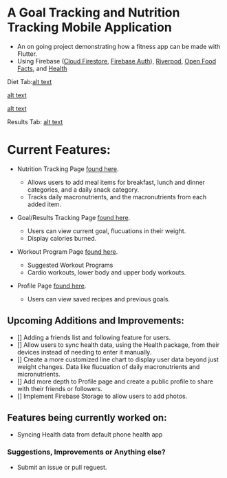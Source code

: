# A Goal Tracking and Nutrition Tracking Mobile Application
 - An on going project demonstrating how a fitness app can be made with Flutter.
 - Using Firebase ([Cloud Firestore](https://pub.dev/packages/cloud_firestore), [Firebase Auth](https://pub.dev/packages/firebase_auth)), [Riverpod](https://pub.dev/packages/riverpod), [Open Food Facts](https://pub.dev/packages/openfoodfacts), and [Health](https://pub.dev/packages/health)


Diet Tab:[alt text](https://github.com/ItsYaBoyJG/FitnessApp/images/diet_tab.png) 

[alt text](https://github.com/ItsYaBoyJG/FitnessApp/images/adding_items.png) 

[alt text](https://github.com/ItsYaBoyJG/FitnessApp/images/selected_items.png) 

Results Tab: [alt text](https://github.com/ItsYaBoyJG/FitnessApp/images/results_tab.png) 


# Current Features:
 - Nutrition Tracking Page
[found here](https://github.com/ItsYaBoyJG/FitnessApp/blob/main/fitness_app/lib/views/diet/diet_tab.dart).
   - Allows users to add meal items for breakfast, lunch and dinner categories, and a daily snack category.
   - Tracks daily macronutrients, and the macronutrients from each added item.

 - Goal/Results Tracking Page 
 [found here](https://github.com/ItsYaBoyJG/FitnessApp/blob/main/fitness_app/lib/views/results/results_tab.dart).
   - Users can view current goal, flucuations in their weight.
   - Display calories burned. 

 - Workout Program Page
 [found here](https://github.com/ItsYaBoyJG/FitnessApp/blob/main/fitness_app/lib/views/programs/programs_tab.dart).
   - Suggested Workout Programs
   - Cardio workouts, lower body and upper body workouts.
   

 - Profile Page
 [found here](https://github.com/ItsYaBoyJG/FitnessApp/blob/main/fitness_app/lib/views/profile/profile.dart).
   - Users can view saved recipes and previous goals.
  

## Upcoming Additions and Improvements:
 - [] Adding a friends list and following feature for users.
 - [] Allow users to sync health data, using the Health package, from their devices instead of needing to enter it manually.
 - [] Create a more customized line chart to display user data beyond just weight changes. Data like flucuation of daily macronutrients and micronutrients.
 - [] Add more depth to Profile page and create a public profile to share with their friends or followers.
 - [] Implement Firebase Storage to allow users to add photos.


## Features being currently worked on:
  - Syncing Health data from default phone health app


### Suggestions, Improvements or Anything else?
   - Submit an issue or pull reguest.

